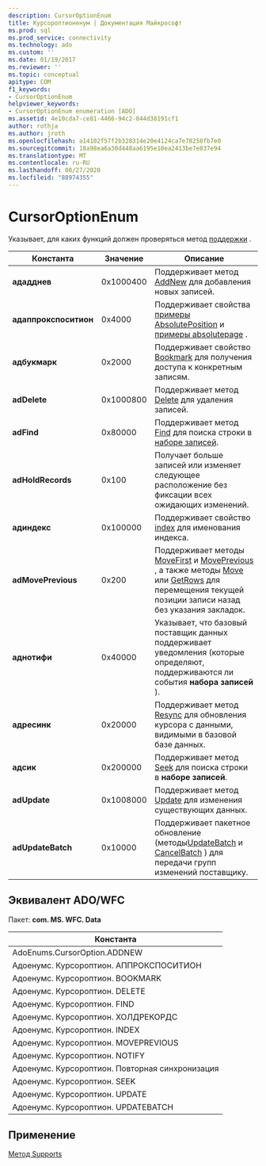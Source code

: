 ```yaml
---
description: CursorOptionEnum
title: Курсороптионенум | Документация Майкрософт
ms.prod: sql
ms.prod_service: connectivity
ms.technology: ado
ms.custom: ''
ms.date: 01/19/2017
ms.reviewer: ''
ms.topic: conceptual
apitype: COM
f1_keywords:
- CursorOptionEnum
helpviewer_keywords:
- CursorOptionEnum enumeration [ADO]
ms.assetid: 4e10cda7-ce81-4466-94c2-844d38191cf1
author: rothja
ms.author: jroth
ms.openlocfilehash: a14102f57f2b328314e20e4124ca7e78258fb7e0
ms.sourcegitcommit: 18a98ea6a30d448aa6195e10ea2413be7e837e94
ms.translationtype: MT
ms.contentlocale: ru-RU
ms.lasthandoff: 08/27/2020
ms.locfileid: "88974355"
---
```

# <a name="cursoroptionenum"></a>CursorOptionEnum
Указывает, для каких функций должен проверяться метод [поддержки](./supports-method.md) .  
  
|Константа|Значение|Описание|  
|--------------|-----------|-----------------|  
|**ададднев**|0x1000400|Поддерживает метод [AddNew](./addnew-method-ado.md) для добавления новых записей.|  
|**адаппрокспоситион**|0x4000|Поддерживает свойства [примеры AbsolutePosition](./absoluteposition-property-ado.md) и [примеры absolutepage](./absolutepage-property-ado.md) .|  
|**адбукмарк**|0x2000|Поддерживает свойство [Bookmark](./bookmark-property-ado.md) для получения доступа к конкретным записям.|  
|**adDelete**|0x1000800|Поддерживает метод [Delete](./delete-method-ado-recordset.md) для удаления записей.|  
|**adFind**|0x80000|Поддерживает метод [Find](./find-method-ado.md) для поиска строки в [наборе записей](./recordset-object-ado.md).|  
|**adHoldRecords**|0x100|Получает больше записей или изменяет следующее расположение без фиксации всех ожидающих изменений.|  
|**адиндекс**|0x100000|Поддерживает свойство [index](./index-property.md) для именования индекса.|  
|**adMovePrevious**|0x200|Поддерживает методы [MoveFirst](./movefirst-movelast-movenext-and-moveprevious-methods-ado.md) и [MovePrevious](./movefirst-movelast-movenext-and-moveprevious-methods-ado.md) , а также методы [Move](./move-method-ado.md) или [GetRows](./getrows-method-ado.md) для перемещения текущей позиции записи назад без указания закладок.|  
|**аднотифи**|0x40000|Указывает, что базовый поставщик данных поддерживает уведомления (которые определяют, поддерживаются ли события **набора записей** ).|  
|**адресинк**|0x20000|Поддерживает метод [Resync](./resync-method.md) для обновления курсора с данными, видимыми в базовой базе данных.|  
|**адсик**|0x200000|Поддерживает метод [Seek](./seek-method.md) для поиска строки в **наборе записей**.|  
|**adUpdate**|0x1008000|Поддерживает метод [Update](./update-method.md) для изменения существующих данных.|  
|**adUpdateBatch**|0x10000|Поддерживает пакетное обновление (методы[UpdateBatch](./updatebatch-method.md) и [CancelBatch](./cancelbatch-method-ado.md) ) для передачи групп изменений поставщику.|  
  
## <a name="adowfc-equivalent"></a>Эквивалент ADO/WFC  
 Пакет: **com. MS. WFC. Data**  
  
|Константа|  
|--------------|  
|AdoEnums.CursorOption.ADDNEW|  
|Адоенумс. Курсороптион. АППРОКСПОСИТИОН|  
|Адоенумс. Курсороптион. BOOKMARK|  
|Адоенумс. Курсороптион. DELETE|  
|Адоенумс. Курсороптион. FIND|  
|Адоенумс. Курсороптион. ХОЛДРЕКОРДС|  
|Адоенумс. Курсороптион. INDEX|  
|Адоенумс. Курсороптион. MOVEPREVIOUS|  
|Адоенумс. Курсороптион. NOTIFY|  
|Адоенумс. Курсороптион. Повторная синхронизация|  
|Адоенумс. Курсороптион. SEEK|  
|Адоенумс. Курсороптион. UPDATE|  
|Адоенумс. Курсороптион. UPDATEBATCH|  
  
## <a name="applies-to"></a>Применение  
 [Метод Supports](./supports-method.md)